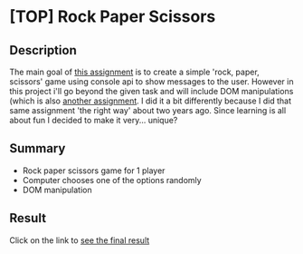 # [TOP] Rock Paper Scissors  
  
## Description 

The main goal of [this assignment](https://www.theodinproject.com/lessons/foundations-rock-paper-scissors) is to create a simple 'rock, paper, scissors' game using console api to show messages to the user. However in this project i'll go beyond the given task and will include DOM manipulations (which is also [another assignment](https://www.theodinproject.com/lessons/foundations-revisiting-rock-paper-scissors). I did it a bit differently because I did that same assignment 'the right way' about two years ago. Since learning is all about fun I decided to make it very... unique?
  
## Summary

- Rock paper scissors game for 1 player
- Computer chooses one of the options randomly
- DOM manipulation

## Result

Click on the link to [see the final result](https://piotrfijol.github.io/top-rps)
